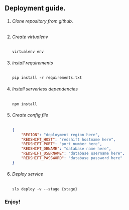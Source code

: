 ## Deployment guide.

1. ###### Clone repository from github.

2. ###### Create virtualenv

    `virtualenv env`
    
3. ###### install requirements

    `pip install -r requirements.txt`

4. ###### Install serverless dependencies
    
    `npm install`
    
5. ###### Create config file
    ```json
    {
        "REGION": "deployment region here",
        "REDSHIFT_HOST": "redshift hostname here",
        "REDSHIFT_PORT": "port number here",
        "REDSHIFT_DBNAME": "database name here",
        "REDSHIFT_USERNAME": "database username here",
        "REDSHIFT_PASSWORD": "database password here"
    }
    ```

6. ###### Deploy service

    `sls deploy -v --stage {stage}`
    
    
    
### **Enjoy!**